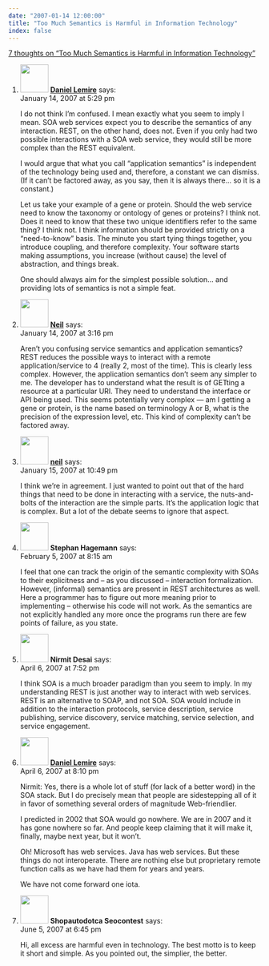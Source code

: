 ```yaml
---
date: "2007-01-14 12:00:00"
title: "Too Much Semantics is Harmful in Information Technology"
index: false
---
```


[7 thoughts on &ldquo;Too Much Semantics is Harmful in Information Technology&rdquo;](/lemire/blog/2007/01-14-too-much-semantics-is-harmful-in-information-technology)

<ol class="comment-list">
<li id="comment-49099" class="comment even thread-even depth-1">
<div class="comment-author vcard">
<img alt src="https://secure.gravatar.com/avatar/6518c23aacab4c42dd2c5b9b57b79fb5?s=56&#038;d=mm&#038;r=g" srcset="https://secure.gravatar.com/avatar/6518c23aacab4c42dd2c5b9b57b79fb5?s=112&#038;d=mm&#038;r=g 2x" class="avatar avatar-56 photo" height="56" width="56" decoding="async" /> <b class="fn"><a href="https://lemire.me/blog/" class="url" rel="ugc">Daniel Lemire</a></b> <span class="says">says:</span> </div>
<div class="comment-metadata"><time datetime="2007-01-14T17:29:55+00:00">January 14, 2007 at 5:29 pm</time></a> </div>
<div class="comment-content">
<p>I do not think I&rsquo;m confused. I mean exactly what you seem to imply I mean. SOA web services expect you to describe the semantics of any interaction. REST, on the other hand, does not. Even if you only had two possible interactions with a SOA web service, they would still be more complex than the REST equivalent.</p>
<p>I would argue that what you call &ldquo;application semantics&rdquo; is independent of the technology being used and, therefore, a constant we can dismiss. (If it can&rsquo;t be factored away, as you say, then it is always there&#8230; so it is a constant.)</p>
<p>Let us take your example of a gene or protein. Should the web service need to know the taxonomy or ontology of genes or proteins? I think not. Does it need to know that these two unique identifiers refer to the same thing? I think not. I think information should be provided strictly on a &ldquo;need-to-know&rdquo; basis. The minute you start tying things together, you introduce coupling, and therefore complexity. Your software starts making assumptions, you increase (without cause) the level of abstraction, and things break.</p>
<p>One should always aim for the simplest possible solution&#8230; and providing lots of semantics is not a simple feat.</p>
</div>
</li>
<li id="comment-49098" class="comment odd alt thread-odd thread-alt depth-1">
<div class="comment-author vcard">
<img alt src="https://secure.gravatar.com/avatar/b6af945494dac892fb05b471e1fb5e80?s=56&#038;d=mm&#038;r=g" srcset="https://secure.gravatar.com/avatar/b6af945494dac892fb05b471e1fb5e80?s=112&#038;d=mm&#038;r=g 2x" class="avatar avatar-56 photo" height="56" width="56" decoding="async" /> <b class="fn"><a href="http://neilernst.net" class="url" rel="ugc external nofollow">Neil</a></b> <span class="says">says:</span> </div>
<div class="comment-metadata"><time datetime="2007-01-14T15:16:38+00:00">January 14, 2007 at 3:16 pm</time></a> </div>
<div class="comment-content">
<p>Aren&rsquo;t you confusing service semantics and application semantics? REST reduces the possible ways to interact with a remote application/service to 4 (really 2, most of the time). This is clearly less complex. However, the application semantics don&rsquo;t seem any simpler to me. The developer has to understand what the result is of GETting a resource at a particular URI. They need to understand the interface or API being used. This seems potentially very complex &#8212; am I getting a gene or protein, is the name based on terminology A or B, what is the precision of the expression level, etc. This kind of complexity can&rsquo;t be factored away.</p>
</div>
</li>
<li id="comment-49108" class="comment even thread-even depth-1">
<div class="comment-author vcard">
<img alt src="https://secure.gravatar.com/avatar/b6af945494dac892fb05b471e1fb5e80?s=56&#038;d=mm&#038;r=g" srcset="https://secure.gravatar.com/avatar/b6af945494dac892fb05b471e1fb5e80?s=112&#038;d=mm&#038;r=g 2x" class="avatar avatar-56 photo" height="56" width="56" loading="lazy" decoding="async" /> <b class="fn"><a href="http://neilernst.net" class="url" rel="ugc external nofollow">neil</a></b> <span class="says">says:</span> </div>
<div class="comment-metadata"><time datetime="2007-01-15T22:49:17+00:00">January 15, 2007 at 10:49 pm</time></a> </div>
<div class="comment-content">
<p>I think we&rsquo;re in agreement. I just wanted to point out that of the hard things that need to be done in interacting with a service, the nuts-and-bolts of the interaction are the simple parts. It&rsquo;s the application logic that is complex. But a lot of the debate seems to ignore that aspect.</p>
</div>
</li>
<li id="comment-49160" class="comment odd alt thread-odd thread-alt depth-1">
<div class="comment-author vcard">
<img alt src="https://secure.gravatar.com/avatar/894859b5ffc50f558b08c40352509d6a?s=56&#038;d=mm&#038;r=g" srcset="https://secure.gravatar.com/avatar/894859b5ffc50f558b08c40352509d6a?s=112&#038;d=mm&#038;r=g 2x" class="avatar avatar-56 photo" height="56" width="56" loading="lazy" decoding="async" /> <b class="fn">Stephan Hagemann</b> <span class="says">says:</span> </div>
<div class="comment-metadata"><time datetime="2007-02-05T08:15:36+00:00">February 5, 2007 at 8:15 am</time></a> </div>
<div class="comment-content">
<p>I feel that one can track the origin of the semantic complexity with SOAs to their explicitness and &#8211; as you discussed &#8211; interaction formalization. However, (informal) semantics are present in REST architectures as well. Here a programmer has to figure out more meaning prior to implementing &#8211; otherwise his code will not work. As the semantics are not explicitly handled any more once the programs run there are few points of failure, as you state.</p>
</div>
</li>
<li id="comment-49225" class="comment even thread-even depth-1">
<div class="comment-author vcard">
<img alt src="https://secure.gravatar.com/avatar/176209bf92167d7bc9cde28a6939c064?s=56&#038;d=mm&#038;r=g" srcset="https://secure.gravatar.com/avatar/176209bf92167d7bc9cde28a6939c064?s=112&#038;d=mm&#038;r=g 2x" class="avatar avatar-56 photo" height="56" width="56" loading="lazy" decoding="async" /> <b class="fn">Nirmit Desai</b> <span class="says">says:</span> </div>
<div class="comment-metadata"><time datetime="2007-04-06T19:52:32+00:00">April 6, 2007 at 7:52 pm</time></a> </div>
<div class="comment-content">
<p>I think SOA is a much broader paradigm than you seem to imply. In my understanding REST is just another way to interact with web services. REST is an alternative to SOAP, and not SOA. SOA would include in addition to the interaction protocols, service description, service publishing, service discovery, service matching, service selection, and service engagement.</p>
</div>
</li>
<li id="comment-49226" class="comment odd alt thread-odd thread-alt depth-1">
<div class="comment-author vcard">
<img alt src="https://secure.gravatar.com/avatar/6518c23aacab4c42dd2c5b9b57b79fb5?s=56&#038;d=mm&#038;r=g" srcset="https://secure.gravatar.com/avatar/6518c23aacab4c42dd2c5b9b57b79fb5?s=112&#038;d=mm&#038;r=g 2x" class="avatar avatar-56 photo" height="56" width="56" loading="lazy" decoding="async" /> <b class="fn"><a href="https://lemire.me/blog/" class="url" rel="ugc">Daniel Lemire</a></b> <span class="says">says:</span> </div>
<div class="comment-metadata"><time datetime="2007-04-06T20:10:58+00:00">April 6, 2007 at 8:10 pm</time></a> </div>
<div class="comment-content">
<p>Nirmit: Yes, there is a whole lot of stuff (for lack of a better word) in the SOA stack. But I do precisely mean that people are sidestepping all of it in favor of something several orders of magnitude Web-friendlier.</p>
<p>I predicted in 2002 that SOA would go nowhere. We are in 2007 and it has gone nowhere so far. And people keep claiming that it will make it, finally, maybe next year, but it won&rsquo;t.</p>
<p>Oh! Microsoft has web services. Java has web services. But these things do not interoperate. There are nothing else but proprietary remote function calls as we have had them for years and years.</p>
<p>We have not come forward one iota.</p>
</div>
</li>
<li id="comment-49326" class="comment even thread-even depth-1">
<div class="comment-author vcard">
<img alt src="https://secure.gravatar.com/avatar/275ef00e7a0b3579b8a7d66483bf3c02?s=56&#038;d=mm&#038;r=g" srcset="https://secure.gravatar.com/avatar/275ef00e7a0b3579b8a7d66483bf3c02?s=112&#038;d=mm&#038;r=g 2x" class="avatar avatar-56 photo" height="56" width="56" loading="lazy" decoding="async" /> <b class="fn">Shopautodotca Seocontest</b> <span class="says">says:</span> </div>
<div class="comment-metadata"><time datetime="2007-06-05T18:45:10+00:00">June 5, 2007 at 6:45 pm</time></a> </div>
<div class="comment-content">
<p>Hi, all excess are harmful even in technology. The best motto is to keep it short and simple. As you pointed out, the simplier, the better.</p>
</div>
</li>
</ol>

